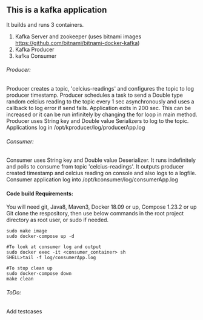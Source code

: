 This is a kafka application
---------------------------
It builds and runs 3 containers.
1. Kafka Server and zookeeper (uses bitnami images https://github.com/bitnami/bitnami-docker-kafka)
2. Kafka Producer
3. kafka Consumer

###### Producer:
Producer creates a topic, 'celcius-readings' and configures the topic to log producer timestamp.
Producer schedules a task to send a Double type random celcius reading to the topic every 1 sec asynchronously
and uses a callback to log error if send fails.
Application exits in 200 sec. This can be increased or it can be run infinitely by changing the for loop in main method.
Producer uses String key and Double value Serializers to log to the topic.
Applications log in /opt/kproducer/log/producerApp.log

###### Consumer:
Consumer uses String key and Double value Deserializer. It runs indefinitely and polls to consume from
topic 'celcius-readings'. It outputs producer created timestamp and celcius reading on console and also logs to a logfile.
Consumer application log into /opt/kconsumer/log/consumerApp.log

#### Code build Requirements:
You will need git, Java8, Maven3, Docker 18.09 or up, Compose 1.23.2 or up
Git clone the respository, then use below commands in the root project directory as root user, or sudo if needed.
```
sudo make image
sudo docker-compose up -d

#To look at consumer log and output
sudo docker exec -it <consumer_container> sh
SHELL>tail -f log/consumerApp.log

#To stop clean up
sudo docker-compose down
make clean 
```

###### ToDo:
Add testcases


